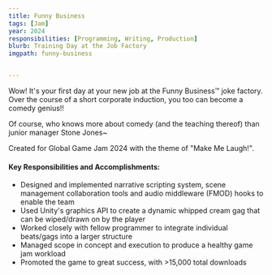```yaml
---
title: Funny Business
tags: [Jam]
year: 2024
responsibilities: [Programming, Writing, Production]
blurb: Training Day at the Job Factory
imgpath: funny-business


---
```


Wow! It's your first day at your new job at the Funny Business™ joke factory. Over the course of a short corporate induction, you too can become a comedy genius!!

Of course, who knows more about comedy (and the teaching thereof) than junior manager Stone Jones~

Created for Global Game Jam 2024 with the theme of "Make Me Laugh!".

#### Key Responsibilities and Accomplishments:
- Designed and implemented narrative scripting system, scene management collaboration tools and audio middleware (FMOD) hooks to enable the team
- Used Unity's graphics API to create a dynamic whipped cream gag that can be wiped/drawn on by the player
- Worked closely with fellow programmer to integrate individual beats/gags into a larger structure
- Managed scope in concept and execution to produce a healthy game jam workload
- Promoted the game to great success, with >15,000 total downloads